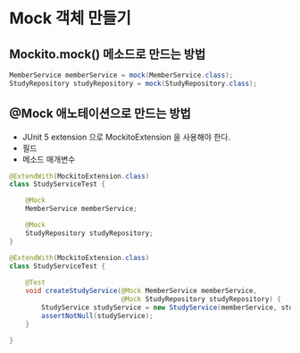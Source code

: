 # Mock 객체 만들기
## Mockito.mock() 메소드로 만드는 방법
```java
MemberService memberService = mock(MemberService.class);
StudyRepository studyRepository = mock(StudyRepository.class);
```
## @Mock 애노테이션으로 만드는 방법
- JUnit 5 extension 으로 MockitoExtension 을 사용해야 한다.
- 필드
- 메소드 매개변수
```java
@ExtendWith(MockitoExtension.class)
class StudyServiceTest {

	@Mock
	MemberService memberService;

	@Mock
	StudyRepository studyRepository;
}
```
```java
@ExtendWith(MockitoExtension.class)
class StudyServiceTest {
    
    @Test
    void createStudyService(@Mock MemberService memberService,
                            @Mock StudyRepository studyRepository) {
        StudyService studyService = new StudyService(memberService, studyRepository);
        assertNotNull(studyService);
    }

}
```